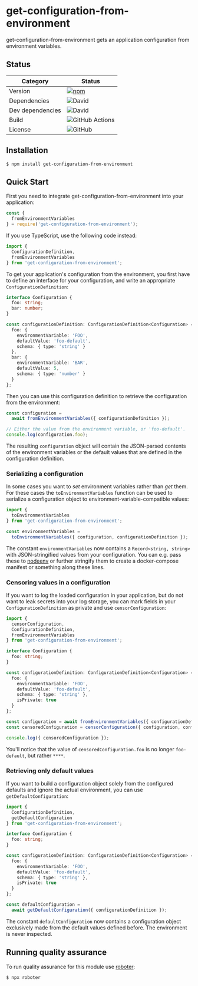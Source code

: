 # get-configuration-from-environment

get-configuration-from-environment gets an application configuration from environment variables.

## Status

| Category         | Status                                                                                                                                           |
| ---------------- | ------------------------------------------------------------------------------------------------------------------------------------------------ |
| Version          | [![npm](https://img.shields.io/npm/v/get-configuration-from-environment)](https://www.npmjs.com/package/get-configuration-from-environment)                                                      |
| Dependencies     | ![David](https://img.shields.io/david/thenativeweb/get-configuration-from-environment)                                                                                   |
| Dev dependencies | ![David](https://img.shields.io/david/dev/thenativeweb/get-configuration-from-environment)                                                                               |
| Build            | ![GitHub Actions](https://github.com/thenativeweb/get-configuration-from-environment/workflows/Release/badge.svg?branch=main) |
| License          | ![GitHub](https://img.shields.io/github/license/thenativeweb/get-configuration-from-environment)                                                                         |

## Installation

```shell
$ npm install get-configuration-from-environment
```

## Quick Start

First you need to integrate get-configuration-from-environment into your application:

```javascript
const {
  fromEnvironmentVariables
} = require('get-configuration-from-environment');
```

If you use TypeScript, use the following code instead:

```typescript
import {
  ConfigurationDefinition,
  fromEnvironmentVariables
} from 'get-configuration-from-environment';
```

To get your application's configuration from the environment, you first have to define an interface for your configuration, and write an appropriate `ConfigurationDefinition`:

```typescript
interface Configuration {
  foo: string;
  bar: number;
}

const configurationDefinition: ConfigurationDefinition<Configuration> = {
  foo: {
    environmentVariable: 'FOO',
    defaultValue: 'foo-default',
    schema: { type: 'string' }
  },
  bar: {
    environmentVariable: 'BAR',
    defaultValue: 5,
    schema: { type: 'number' }
  }
};
```

Then you can use this configuration definition to retrieve the configuration from the environment:

```typescript
const configuration =
  await fromEnvironmentVariables({ configurationDefinition });

// Either the value from the environment variable, or 'foo-default'.
console.log(configuration.foo);
```

The resulting `configuration` object will contain the JSON-parsed contents of the environment variables or the default values that are defined in the configuration definition.

### Serializing a configuration

In some cases you want to _set_ environment variables rather than _get_ them. For these cases the `toEnvironmentVariables` function can be used to serialize a configuration object to environment-variable-compatible values:

```typescript
import {
  toEnvironmentVariables
} from 'get-configuration-from-environment';

const environmentVariables =
  toEnvironmentVariables({ configuration, configurationDefinition });
```

The constant `environmentVariables` now contains a `Record<string, string>` with JSON-stringified values from your configuration. You can e.g. pass these to [nodeenv](https://www.npmjs.com/package/nodeenv) or further stringify them to create a docker-compose manifest or something along these lines.

### Censoring values in a configuration

If you want to log the loaded configuration in your application, but do not want to leak secrets into your log storage, you can mark fields in your `ConfigurationDefinition` as private and use `censorConfiguration`:

```typescript
import {
  censorConfiguration,
  ConfigurationDefinition,
  fromEnvironmentVariables
} from 'get-configuration-from-environment';

interface Configuration {
  foo: string;
}

const configurationDefinition: ConfigurationDefinition<Configuration> = {
  foo: {
    environmentVariable: 'FOO',
    defaultValue: 'foo-default',
    schema: { type: 'string' },
    isPrivate: true
  }
};

const configuration = await fromEnvironmentVariables({ configurationDefinition });
const censoredConfiguration = censorConfiguration({ configuration, configurationDefinition });

console.log({ censoredConfiguration });
```

You'll notice that the value of `censoredConfiguration.foo` is no longer `foo-default`, but rather `****`.

### Retrieving only default values

If you want to build a configuration object solely from the configured defaults and ignore the actual environment, you can use `getDefaultConfiguration`:

```typescript
import {
  ConfigurationDefinition,
  getDefaultConfiguration
} from 'get-configuration-from-environment';

interface Configuration {
  foo: string;
}

const configurationDefinition: ConfigurationDefinition<Configuration> = {
  foo: {
    environmentVariable: 'FOO',
    defaultValue: 'foo-default',
    schema: { type: 'string' },
    isPrivate: true
  }
};

const defaultConfiguration =
  await getDefaultConfiguration({ configurationDefinition });
```

The constant `defaultConfiguration` now contains a configuration object exclusively made from the default values defined before. The environment is never inspected.

## Running quality assurance

To run quality assurance for this module use [roboter](https://www.npmjs.com/package/roboter):

```shell
$ npx roboter
```
